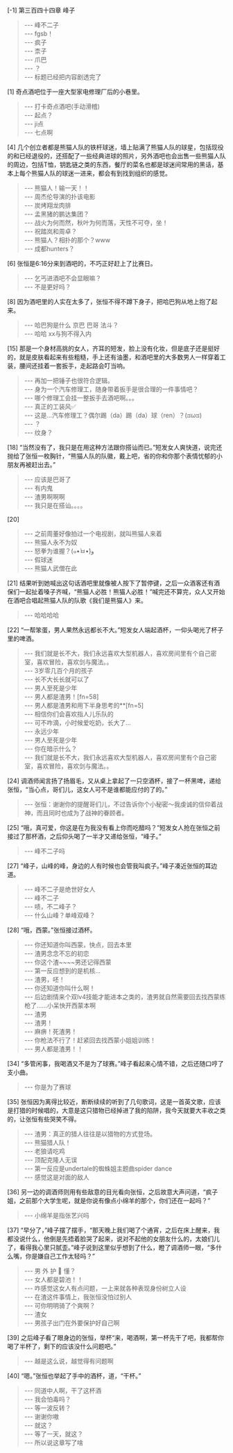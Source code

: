 
[-1] 第三百四十四章 峰子
>--- 峰不二子<br>
>--- fgsb！<br>
>--- 疯子<br>
>--- 柰子<br>
>--- 爪巴<br>
>--- ？<br>
>--- 标题已经把内容剧透完了<br>

[1] 奇点酒吧位于一座大型家电修理厂后的小巷里。
>--- 打卡奇点酒吧(手动滑稽)<br>
>--- 起点？<br>
>--- ji点<br>
>--- 七点啊<br>

[4] 几个创立者都是熊猫人队的铁杆球迷，墙上贴满了熊猫人队的球星，包括现役的和已经退役的，还搭配了一些经典进球的照片，另外酒吧也会出售一些熊猫人队的周边，包括T恤，钥匙链之类的东西，餐厅的菜名也都是球迷间常用的黑话，基本上每个熊猫人队的球迷一进来，都会有到找到组织的感觉。
>--- 熊猫人！输一天！！<br>
>--- 周杰伦导演的扑该电影<br>
>--- 炭烤翔龙肉排<br>
>--- 孟黑猪的鹏达集团？<br>
>--- 战火为何而然，秋叶为何而落，天性不可夺，坐！<br>
>--- 祝踏岚和周卓？<br>
>--- 熊猫人？相扑的那个？www<br>
>--- 成都hunters？<br>

[6] 张恒是6:16分来到酒吧的，不巧正好赶上了比赛日。
>--- 乞丐进酒吧不会显眼嘛？<br>
>--- 不是更好吗？<br>

[8] 因为酒吧里的人实在太多了，张恒不得不蹲下身子，把哈巴狗从地上抱了起来。
>--- 哈巴狗是什么 京巴 巴哥 法斗？<br>
>--- 哈哈 xx与狗不得入内<br>

[15] 那是一个身材高挑的女人，齐耳的短发，脸上没有化妆，但是底子还是挺好的，就是皮肤看起来有些粗糙，手上还有油墨，和酒吧里的大多数男人一样穿着工装，腰间还挂着一套扳手，走起路会叮当响。
>--- 再加一把锤子也很符合逻辑。<br>
>--- 身为一个汽车修理工，随身带着扳手是很合理的一件事情吧？<br>
>--- 哪个修理工会挂一整扳手去酒吧啊。。。<br>
>--- 真正的工装风✅<br>
>--- 这是…汽车修理工？偶尔踢（da）踢（da）球（ren）？(ಡωಡ)<br>
>--- ？<br>
>--- 纹身？<br>

[18] “当然没有了，我只是在用这种方法跟你搭讪而已。”短发女人爽快道，说完还抛给了张恒一枚胸针，“熊猫人队的队徽，戴上吧，省的你和你那个表情忧郁的小朋友再被赶出去。”
>--- 应该是巴哥了<br>
>--- 有内鬼<br>
>--- 渣男啊啊啊<br>
>--- 我只是在搭讪。。。。<br>

[20] 
>--- 之前周董好像拍过一个电视剧，就叫熊猫人来着<br>
>--- 熊猫人永不为奴<br>
>--- 怒拳为谁握？(๑•̀ㅂ•́)و<br>
>--- 假球迷<br>
>--- 熊猫人武僧在此<br>

[21] 结果听到她喊出这句话酒吧里就像被人按下了暂停键，之后一众酒客还有酒保们一起扯着嗓子齐喊，“熊猫人必胜！熊猫人必胜！”喊完还不算完，众人又开始在酒吧合唱起熊猫人队的队歌《我们是熊猫人》来。
>--- 哈哈哈哈<br>

[22] “一帮笨蛋，男人果然永远都长不大。”短发女人端起酒杯，一仰头喝光了杯子里的啤酒。
>--- 我们就是长不大，我们永远喜欢大型机器人，喜欢房间里有个自己密室，喜欢冒险，喜欢剑与魔法。。<br>
>--- 3岁零几百个月的孩子<br>
>--- 长不大长长就可以了<br>
>--- 男人至死是少年<br>
>--- 男人都是渣男！[fn=58]<br>
>--- 男人都是渣男和用下半身思考的**[fn=5]<br>
>--- 相信你们会喜欢指人儿乐队的<br>
>--- 可不咋滴，小时候爱吃奶，长大了…<br>
>--- 永远少年<br>
>--- 男人至死是少年<br>
>--- 你在暗示什么？<br>
>--- 我们就是长不大，我们永远喜欢大型机器人，喜欢房间里有个自己密室，喜欢冒险，喜欢剑与魔法。。<br>

[24] 调酒师闻言扬了扬眉毛，又从桌上拿起了一只空酒杯，接了一杯黑啤，递给张恒，“当心点，哥们儿，这女人可不是谁都能应付的了的。”
>--- 张恒：谢谢你的提醒哥们儿，不过告诉你个小秘密～我虔诚的信仰着战神，而且同时也成为了战神的眷顾者。<br>

[25] “哦，真可爱，你这是在为我没有看上你而吃醋吗？”短发女人抢在张恒之前接过了那杯酒，之后仰头喝了一半才又递给张恒，“峰子。”
>--- 峰不二子吗<br>

[27] “峰子，山峰的峰，身边的人有时候也会管我叫疯子。”峰子凑近张恒的耳边道。
>--- 峰不二子是绝世好女人<br>
>--- 峰不二子<br>
>--- 啧，不二峰子？<br>
>--- 什么山峰？单峰双峰？<br>

[28] “哦，西蒙。”张恒接过酒杯。
>--- 你还知道你叫西蒙，快点，回去本里<br>
>--- 渣男念念不忘的初恋<br>
>--- 你这个渣~~~~男还记得西蒙<br>
>--- 第一反应想到的是机核...<br>
>--- 渣男，呸！<br>
>--- 你还知道你叫什么啊！<br>
>--- 后边剧情来个双lv4技能才能进本之类的，渣男就自然需要回去找西蒙练枪了……小呆快开西蒙本啊<br>
>--- 渣男<br>
>--- 渣男！<br>
>--- 麻痹！死渣男！<br>
>--- 你枪法不行了！赶紧回去找西蒙小姐姐训练！<br>
>--- 男人都是渣男！！<br>

[34] “多管闲事，我喝酒又不是为了球赛。”峰子看起来心情不错，之后还随口哼了支小曲。
>--- 你是为了赛球<br>

[35] 张恒因为离得比较近，断断续续的听到了几句歌词，这是一首英文歌，应该是打猎的时候唱的，大意是这只猎物已经掉进了我的陷阱，我今天就要大丰收之类的，让张恒有些哭笑不得。
>--- 渣男：真正的猎人往往是以猎物的方式登场。<br>
>--- 熊猫猎人队！<br>
>--- 老狼请吃鸡<br>
>--- 顶配克隆人无误<br>
>--- 第一反应是undertale的蜘蛛姐主题曲spider dance<br>
>--- 感觉这是对面的敌人<br>

[36] 另一边的调酒师则用有些敌意的目光看向张恒，之后故意大声问道，“疯子姐，之前那个大学生呢，就是你说有像点小绵羊的那个，你们还在一起吗？”
>--- 小绵羊是指张艺兴吗<br>

[37] “早分了，”峰子摆了摆手，“那天晚上我们喝了个通宵，之后在床上醒来，我都没说什么，他倒是先捂着脸哭了起来，说对不起他的女朋友什么的，太娘们儿了，看得我心里只腻歪。”峰子说到这里似乎想到了什么，瞪了调酒师一眼，“多什么嘴，你是嫌自己工作太轻吗？”
>--- 男 外 护 🐔 懂？<br>
>--- 女人都是碧池！！<br>
>--- 咋感觉这女人有点问题，一上来就各种表现身份树立人设<br>
>--- 在渣这件事情上，我张恒没怕过别人<br>
>--- 可你明明骑了个爽啊？<br>
>--- 渣女<br>
>--- 男孩子出门在外要保护好自己啊<br>

[39] 之后峰子看了眼身边的张恒，举杯“来，喝酒啊，第一杯先干了吧，我都帮你喝了半杯了，剩下的应该没什么问题吧。”
>--- 越是这么说，越觉得有问题啊<br>

[40] “嗯。”张恒也举起了手中的酒杯，道，“干杯。”
>--- 同道中人啊，干了这杯酒<br>
>--- 我会怕毒吗？<br>
>--- 等一波反转？<br>
>--- 谢谢你嗷<br>
>--- 就这？<br>
>--- 等了一天，就这？<br>
>--- 所以说这章写了啥<br>
